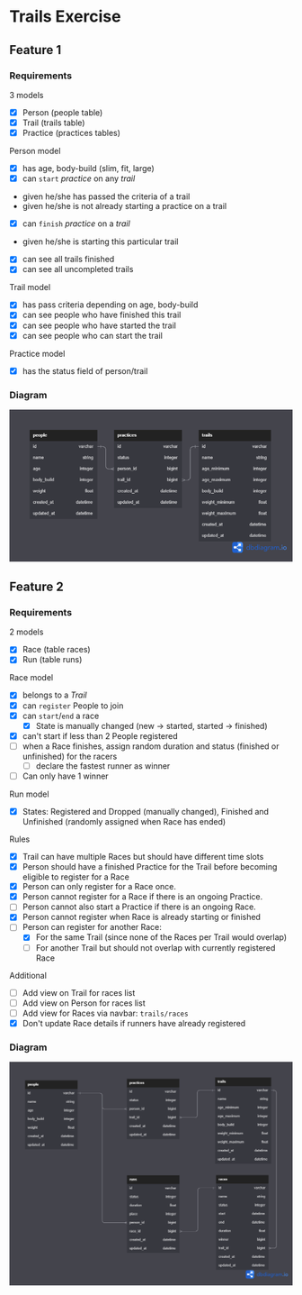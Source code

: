 # Trails Exercise
## Feature 1
### Requirements
3 models
 - [x] Person (people table)
 - [x] Trail (trails table)
 - [x] Practice (practices tables)

Person model
 - [x] has age, body-build (slim, fit, large)
 - [x] can `start` *practice* on any *trail*
 - given he/she has passed the criteria of a trail
 - given he/she is not already starting a practice on a trail
 - [x] can `finish` *practice* on a *trail*
 - given he/she is starting this particular trail
 - [x] can see all trails finished
 - [x] can see all uncompleted trails

Trail model
 - [x] has pass criteria depending on age, body-build
 - [x] can see people who have finished this trail
 - [x] can see people who have started the trail
 - [x] can see people who can start the trail

Practice model
 - [x] has the status field of person/trail

### Diagram
![Diagram](src/trails_diagram.png)

## Feature 2

### Requirements
2 models
- [x] Race (table races)
- [x] Run (table runs)

Race model
- [x] belongs to a *Trail*
- [x] can `register` People to join
- [x] can `start`/`end` a race
  - [x] State is manually changed (new → started, started → finished)
- [x] can't start if less than 2 People registered
- [ ] when a Race finishes, assign random duration and status (finished or unfinished) for the racers
  - [ ] declare the fastest runner as winner
- [ ] Can only have 1 winner

Run model
- [x] States: Registered and Dropped (manually changed), Finished and Unfinished (randomly assigned when Race has ended)

Rules
- [x] Trail can have multiple Races but should have different time slots
- [x] Person should have a finished Practice for the Trail before becoming eligible to register for a Race
- [x] Person can only register for a Race once.
- [x] Person cannot register for a Race if there is an ongoing Practice.
- [ ] Person cannot also start a Practice if there is an ongoing Race.
- [x] Person cannot register when Race is already starting or finished
- [ ] Person can register for another Race:
  - [x] For the same Trail (since none of the Races per Trail would overlap)
  - [ ] For another Trail but should not overlap with currently registered Race

Additional
- [ ] Add view on Trail for races list
- [ ] Add view on Person for races list
- [ ] Add view for Races via navbar: `trails/races`
- [x] Don't update Race details if runners have already registered

### Diagram
![Diagram 2](src/trails_diagram_2.png)

